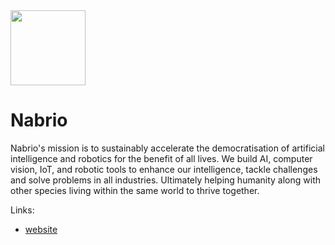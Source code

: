 <img src="https://user-images.githubusercontent.com/53931009/193286905-563e51a6-1140-4385-a5fc-d04ef7d20d12.svg" width="120">

# Nabrio


<!--

**Here are some ideas to get you started:**

🙋‍♀️ A short introduction - what is your organization all about?
🌈 Contribution guidelines - how can the community get involved?
👩‍💻 Useful resources - where can the community find your docs? Is there anything else the community should know?
🍿 Fun facts - what does your team eat for breakfast?
🧙 Remember, you can do mighty things with the power of [Markdown](https://docs.github.com/github/writing-on-github/getting-started-with-writing-and-formatting-on-github/basic-writing-and-formatting-syntax)
-->

Nabrio's mission is to sustainably accelerate the democratisation of artificial intelligence and robotics for the benefit of all lives. 
We build AI, computer vision, IoT, and robotic tools to enhance our intelligence, tackle challenges and solve problems in all industries. 
Ultimately helping humanity along with other species living within the same world to thrive together.

Links:
- [website](www.nabrio.com)
